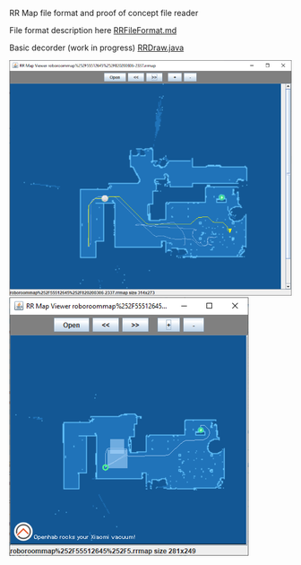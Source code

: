 RR Map file format and proof of concept file reader

File format description here [RRFileFormat.md](RRFileFormat.md)

Basic decorder (work in progress) [RRDraw.java](RRDraw.java)

![example picture](DecodedSample.png "Decoded with concept reader with goto")
![example picture](decodedRegion.png "Decoded with concept reader with regions")

